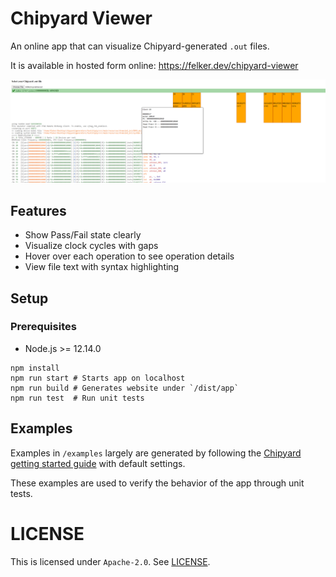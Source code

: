 # Chipyard Viewer

An online app that can visualize Chipyard-generated `.out` files.

It is available in hosted form online: https://felker.dev/chipyard-viewer

![demo.png](demo.png)

## Features

* Show Pass/Fail state clearly
* Visualize clock cycles with gaps
* Hover over each operation to see operation details
* View file text with syntax highlighting

## Setup

### Prerequisites

* Node.js >= 12.14.0

```
npm install
npm run start # Starts app on localhost
npm run build # Generates website under `/dist/app`
npm run test  # Run unit tests
```

## Examples

Examples in `/examples` largely are generated by following the [Chipyard getting started guide](https://chipyard.readthedocs.io/en/latest/Simulation/Software-RTL-Simulation.html#verilator-open-source) with default settings.

These examples are used to verify the behavior of the app through unit
tests.

# LICENSE

This is licensed under `Apache-2.0`. See [LICENSE](LICENSE).
